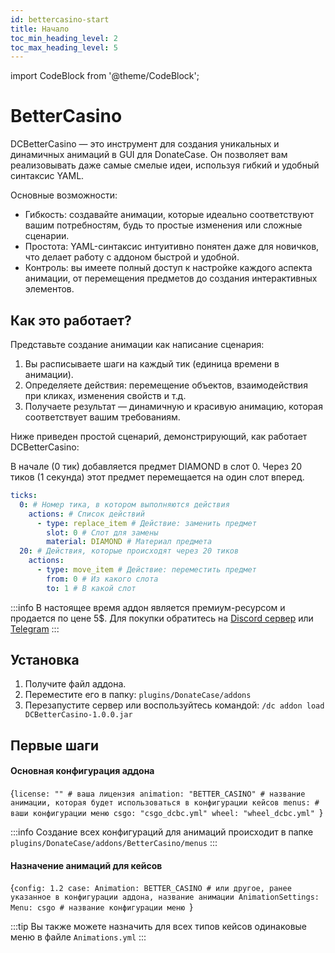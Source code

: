 ```yaml
---
id: bettercasino-start
title: Начало
toc_min_heading_level: 2
toc_max_heading_level: 5
---
```


import CodeBlock from '@theme/CodeBlock';

# BetterCasino
DCBetterCasino — это инструмент для создания уникальных и динамичных анимаций в GUI для DonateCase. Он позволяет вам реализовывать даже самые смелые идеи, используя гибкий и удобный синтаксис YAML.

Основные возможности:
- Гибкость: создавайте анимации, которые идеально соответствуют вашим потребностям, будь то простые изменения или сложные сценарии.
- Простота: YAML-синтаксис интуитивно понятен даже для новичков, что делает работу с аддоном быстрой и удобной.
- Контроль: вы имеете полный доступ к настройке каждого аспекта анимации, от перемещения предметов до создания интерактивных элементов.

## Как это работает?
Представьте создание анимации как написание сценария:

1. Вы расписываете шаги на каждый тик (единица времени в анимации).
2. Определяете действия: перемещение объектов, взаимодействия при кликах, изменения свойств и т.д.
3. Получаете результат — динамичную и красивую анимацию, которая соответствует вашим требованиям.

Ниже приведен простой сценарий, демонстрирующий, как работает DCBetterCasino:

В начале (0 тик) добавляется предмет DIAMOND в слот 0.
Через 20 тиков (1 секунда) этот предмет перемещается на один слот вперед.
```yaml
ticks:
  0: # Номер тика, в котором выполняются действия
    actions: # Список действий
      - type: replace_item # Действие: заменить предмет
        slot: 0 # Слот для замены
        material: DIAMOND # Материал предмета
  20: # Действия, которые происходят через 20 тиков
    actions:
      - type: move_item # Действие: переместить предмет
        from: 0 # Из какого слота
        to: 1 # В какой слот
```

:::info
В настоящее время аддон является премиум-ресурсом и продается по цене 5$. Для покупки обратитесь на [Discord сервер](https://discord.gg/2syNtcKcgR) или [Telegram](https://t.me/jodexindustries)
:::

## Установка
1. Получите файл аддона.
2. Переместите его в папку: `plugins/DonateCase/addons`
3. Перезапустите сервер или воспользуйтесь командой: `/dc addon load DCBetterCasino-1.0.0.jar`

## Первые шаги

#### Основная конфигурация аддона

<CodeBlock
language="yaml"
title="plugins/DonateCase/addons/BetterCasino/config.yml">
{`license: "" # ваша лицензия
animation: "BETTER_CASINO" # название анимации, которая будет использоваться в конфигурации кейсов
menus: # ваши конфигурации меню
    csgo: "csgo_dcbc.yml"
    wheel: "wheel_dcbc.yml"
`}
</CodeBlock>

:::info
Создание всех конфигураций для анимаций происходит в папке `plugins/DonateCase/addons/BetterCasino/menus`
:::

#### Назначение анимаций для кейсов
<CodeBlock
language="yaml"
title="plugins/DonateCase/cases/case.yml">
{`config: 1.2
case:
    Animation: BETTER_CASINO # или другое, ранее указанное в конфигурации аддона, название анимации
    AnimationSettings:
        Menu: csgo # название конфигурации меню
`}
</CodeBlock>

:::tip
Вы также можете назначить для всех типов кейсов одинаковые меню в файле `Animations.yml`
:::